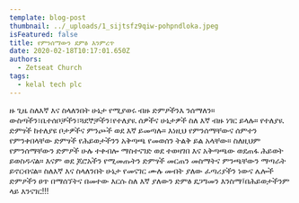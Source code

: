 ```yaml
---
template: blog-post
thumbnail: ../_uploads/1_sijtsfz9qiw-pohpndloka.jpeg
isFeatured: false
title: የምንሰማውን ደምፅ እንምረጥ
date: 2020-02-18T10:17:01.650Z
authors:
  - Zetseat Church
tags:
  - kelal tech plc
---
```

<!--StartFragment-->

ዙ ጊዜ ስለእኛ እና ስላለንበት ሁኔታ የሚያወሩ ብዙ ድምፆችንእ ንሰማለን። ውስጣችን፣ቤተሰቦቻችን፣ጓደኞቻችን፣የተለያዪ ሰዎችና ሁኔታዎች ስለ እኛ ብዙ ነገር ይላሉ። የተለያዪ ድምፃች ከተለያዩ ቦታዎችና ምንጮች ወደ እኛ ይመጣሉ። እነዚህ የምንሰማቸውና ሰምተን የምንቀበላቸው ድምፃች የሕይወታችንን አቅጣጫ የመወሰን ትልቅ ይል አላቸው። ስለዚህም የምንሰማቸውን ድምፆች ሁሉ ተቀብሎ ማስተናገድ ወደ ተወዛገበ እና አቅጣጫው ወደጠፋ ሕይወት ይወስዱናል። እናም ወደ ጆሮአችን የሚመጡትን ድምፃች መርጠን መስማትና ምንጫቸውን ማጣራት ይኖርብናል። ስለእኛ እና ስላለንበት ሁኔታ የመናገር ሙሉ መብት ያለው ፈጣሪያችን ነውና ሌሎች ድምፆችን ፀጥ በማሰኘትና በመተው እርሱ ስለ እኛ ያለውን ድምፅ ደጋግመን እንስማ፤በሕይወታችንም ላይ እንናገር!!!

<!--EndFragment-->